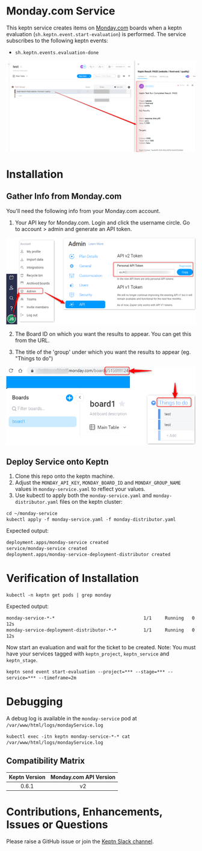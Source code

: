 # Monday.com Service
This keptn service creates items on [Monday.com](https://monday.com) boards when a keptn evaluation (`sh.keptn.event.start-evaluation`) is performed. The service subscribes to the following keptn events:

* `sh.keptn.events.evaluation-done`

![keptn monday service](assets/keptn-monday-service1.png)

# Installation

## Gather Info from Monday.com

You'll need the following info from your Monday.com account.

1. Your API key for Monday.com. Login and click the username circle. Go to account > admin and generate an API token.

![keptn monday service](assets/keptn-monday-service2.png)

2. The Board ID on which you want the results to appear. You can get this from the URL.

3. The title of the 'group' under which you want the results to appear (eg. "Things to do")

![keptn monday service](assets/keptn-monday-service3.png)

## Deploy Service onto Keptn

1. Clone this repo onto the keptn machine.
2. Adjust the `MONDAY_API_KEY`, `MONDAY_BOARD_ID` and `MONDAY_GROUP_NAME` values in `monday-service.yaml` to reflect your values.
3. Use kubectl to apply both the `monday-service.yaml` and `monday-distributor.yaml` files on the keptn cluster:

```
cd ~/monday-service
kubectl apply -f monday-service.yaml -f monday-distributor.yaml
```

Expected output:

```
deployment.apps/monday-service created
service/monday-service created
deployment.apps/monday-service-deployment-distributor created
```

# Verification of Installation
```
kubectl -n keptn get pods | grep monday
```

Expected output:

```
monday-service-*-*                                 1/1     Running   0          12s
monday-service-deployment-distributor-*-*          1/1     Running   0          12s
```

Now start an evaluation and wait for the ticket to be created.
Note: You must have your services tagged with `keptn_project`, `keptn_service` and `keptn_stage`.

```
keptn send event start-evaluation --project=*** --stage=*** --service=*** --timeframe=2m
```

# Debugging
A debug log is available in the `monday-service` pod at `/var/www/html/logs/mondayService.log`

```
kubectl exec -itn keptn monday-service-*-* cat /var/www/html/logs/mondayService.log
```

## Compatibility Matrix

| Keptn Version    | Monday.com API Version |
|:----------------:|:----------------------:|
|     0.6.1        |            v2          |

# Contributions, Enhancements, Issues or Questions
Please raise a GitHub issue or join the [Keptn Slack channel](https://join.slack.com/t/keptn/shared_invite/enQtNTUxMTQ1MzgzMzUxLWMzNmM1NDc4MmE0MmQ0MDgwYzMzMDc4NjM5ODk0ZmFjNTE2YzlkMGE4NGU5MWUxODY1NTBjNjNmNmI1NWQ1NGY).
